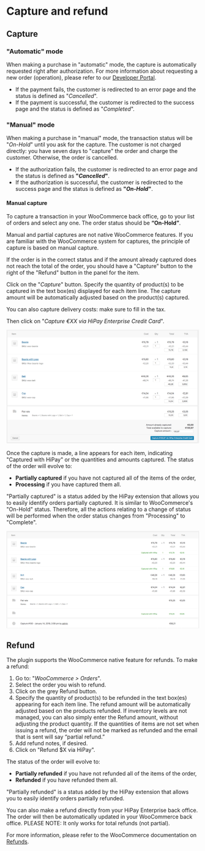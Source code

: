 # Capture and refund

## Capture

### "Automatic" mode

When making a purchase in "automatic" mode, the capture is automatically requested right after authorization. For more information about requesting a new order (operation), please refer to our [Developer Portal](/doc-api/enterprise/gateway/#!/payments/requestNewOrder).

   - If the payment fails, the customer is redirected to an error page and the status is defined as "_Cancelled_".
   - If the payment is successful, the customer is redirected to the success page and the status is defined as "_Completed_".

### "Manual" mode

When making a purchase in "manual" mode, the transaction status will be "_On-Hold_" until you ask for the capture.
The customer is not charged directly: you have seven days to "capture" the order and charge the customer. Otherwise, the order is cancelled.

  - If the authorization fails, the customer is redirected to an error page and the status is defined as **"_Cancelled_"**.
  - If the authorization is successful, the customer is redirected to the success page and the status is defined as **"_On-Hold_"**.

#### Manual capture

To capture a transaction in your WooCommerce back office, go to your list of orders and select any one. 
The order status should be **“On-Hold”**.

Manual and partial captures are not native WooCommerce features.
If you are familiar with the WooCommerce system for captures, the principle of capture is based on manual capture.

If the order is in the correct status and if the amount already captured does not reach the total of the order, you should have a  "Capture" button to the right of the "Refund" button in the panel for the item.

Click on the "_Capture_" button.
Specify the quantity of product(s) to be captured in the text box(es) displayed for each item line.
The capture amount will be automatically adjusted based on the product(s) captured.


You can also capture delivery costs: make sure to fill in the tax.

Then click on "_Capture €XX via HiPay Enterprise Credit Card_".

![legend](images/capture-item.png)

Once the capture is made, a line appears for each item, indicating "Captured with HiPay" or the
quantities and amounts captured.
The status of the order will evolve to:
- **Partially captured** if you have not captured all of the items of the order,
- **Processing** if you have captured them all.

"Partially captured" is a status added by the HiPay extension that allows you to easily identify
orders partially captured.
It is similar to WooCommerce's "On-Hold" status. Therefore, all the actions relating to a change of
status will be performed when the order status changes from "Processing" to "Complete".

![legend](images/captured-item-step2.png)

## Refund

The plugin supports the WooCommerce native feature for refunds. 
To make a refund: 

1. Go to: "_WooCommerce > Orders_".
2. Select the order you wish to refund.
3. Click on the grey Refund button.
4. Specify the quantity of product(s) to be refunded in the text box(es) appearing for each item line. The refund amount will be automatically adjusted based on the products refunded. If inventory levels are not managed, you can also simply enter the Refund amount, without adjusting the product quantity. If the quantities of items are not set when issuing a refund, the order will not be marked as refunded and the email that is sent will say “partial refund.”
5. Add refund notes, if desired.
6. Click on "Refund $X via HiPay".

The status of the order will evolve to:
- **Partially refunded** if you have not refunded all of the items of the order,
- **Refunded** if you have refunded them all.

"Partially refunded" is a status added by the HiPay extension that allows you to easily identify
orders partially refunded.

You can also make a refund directly from your HiPay Enterprise back office. The order will then be automatically updated in your WooCommerce back office. 
PLEASE NOTE: It only works for total refunds (not partial).

For more information, please refer to the WooCommerce documentation on [Refunds](https://docs.woocommerce.com/document/woocommerce-refunds/).
